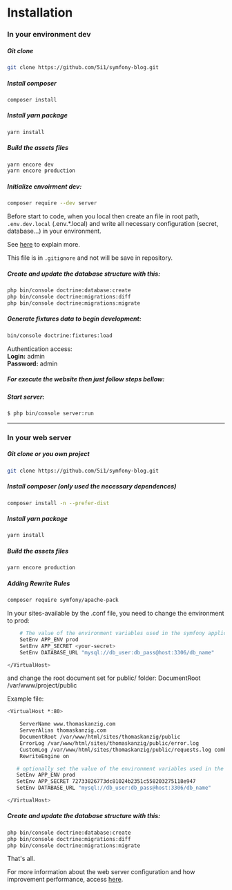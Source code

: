 # Installation

### In your environment dev

##### Git clone 

```bash
git clone https://github.com/5i1/symfony-blog.git
```

##### Install composer

```bash
composer install
```

##### Install yarn package

```bash
yarn install
```

##### Build the assets files

```bash
yarn encore dev
yarn encore production
```

##### Initialize envoirment dev:
```bash
composer require --dev server
```

Before start to code, when you local then create an file in root path, `.env.dev.local` (.env.*.local) and write all necessary configuration (secret, database...) in your environment.

See [here](https://symfony.com/blog/new-in-symfony-4-2-define-env-vars-per-environment) to explain more.

This file is in `.gitignore` and not will be save in repository.

##### Create and update the database structure with this:
```bash
php bin/console doctrine:database:create
php bin/console doctrine:migrations:diff
php bin/console doctrine:migrations:migrate
```

##### Generate fixtures data to begin development:
```bash
bin/console doctrine:fixtures:load
```

Authentication access:<br>
**Login:** admin<br> 
**Password:** admin

##### For execute the website then just follow steps bellow: 

##### Start server:
```bash
$ php bin/console server:run
```

---

### In your web server

##### Git clone or you own project

```bash
git clone https://github.com/5i1/symfony-blog.git
```

##### Install composer (only used the necessary dependences)

```bash
composer install -n --prefer-dist
```

##### Install yarn package

```bash
yarn install
```

##### Build the assets files

```bash
yarn encore production
```

##### Adding Rewrite Rules

```bash
composer require symfony/apache-pack
```

In your sites-available by the .conf file, you need to change the environment to prod:

```bash
    # The value of the environment variables used in the symfony application
    SetEnv APP_ENV prod
    SetEnv APP_SECRET <your-secret>
    SetEnv DATABASE_URL "mysql://db_user:db_pass@host:3306/db_name"

</VirtualHost>
```

and change the root document set for public/ folder:
DocumentRoot /var/www/project/public

Example file:

```bash
<VirtualHost *:80>

    ServerName www.thomaskanzig.com
    ServerAlias thomaskanzig.com
    DocumentRoot /var/www/html/sites/thomaskanzig/public
    ErrorLog /var/www/html/sites/thomaskanzig/public/error.log
    CustomLog /var/www/html/sites/thomaskanzig/public/requests.log combined
    RewriteEngine on

   # optionally set the value of the environment variables used in the application
   SetEnv APP_ENV prod
   SetEnv APP_SECRET 72733826773dc81024b2351c558203275118e947
   SetEnv DATABASE_URL "mysql://db_user:db_pass@host:3306/db_name"

</VirtualHost>
```
##### Create and update the database structure with this:
```bash
php bin/console doctrine:database:create
php bin/console doctrine:migrations:diff
php bin/console doctrine:migrations:migrate
```

That's all.

For more information about the web server configuration and how improvement performance, access [here](https://symfony.com/doc/current/setup/web_server_configuration.html).